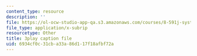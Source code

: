 ```yaml
---
content_type: resource
description: ''
file: https://ol-ocw-studio-app-qa.s3.amazonaws.com/courses/8-591j-systems-biology-fall-2014/6934cf0c31cba33a86d117f18afbf72a_a8Fbmj4nIxY.srt
file_type: application/x-subrip
resourcetype: Other
title: 3play caption file
uid: 6934cf0c-31cb-a33a-86d1-17f18afbf72a
---
```

